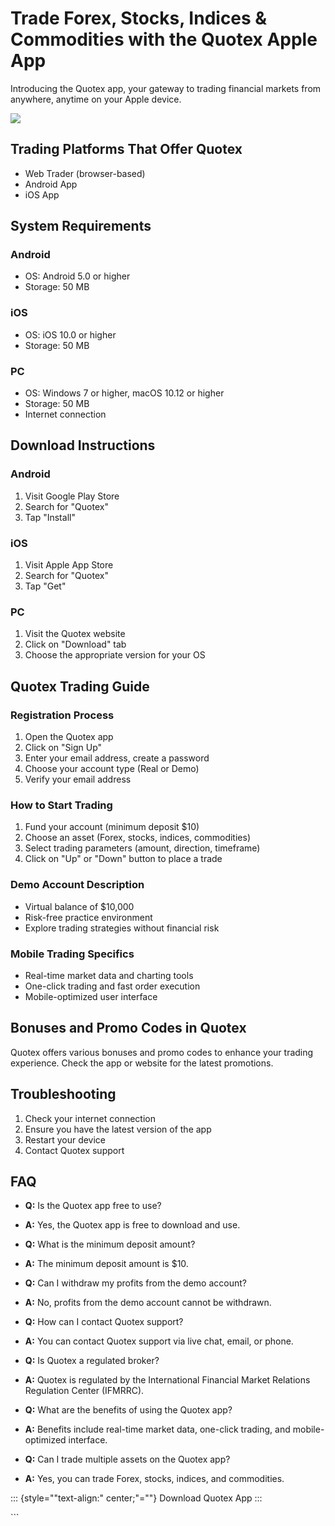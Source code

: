# Trade Forex, Stocks, Indices & Commodities with the Quotex Apple App

Introducing the Quotex app, your gateway to trading financial markets
from anywhere, anytime on your Apple device.

[![](https://static.quotex.io/files/10_en/300_250.jpg)](https://traff.sbs/brokerqxlid)

## Trading Platforms That Offer Quotex

-   Web Trader (browser-based)
-   Android App
-   iOS App

## System Requirements

### Android

-   OS: Android 5.0 or higher
-   Storage: 50 MB

### iOS

-   OS: iOS 10.0 or higher
-   Storage: 50 MB

### PC

-   OS: Windows 7 or higher, macOS 10.12 or higher
-   Storage: 50 MB
-   Internet connection

## Download Instructions

### Android

1.  Visit Google Play Store
2.  Search for "Quotex"
3.  Tap "Install"

### iOS

1.  Visit Apple App Store
2.  Search for "Quotex"
3.  Tap "Get"

### PC

1.  Visit the Quotex website
2.  Click on "Download" tab
3.  Choose the appropriate version for your OS

## Quotex Trading Guide

### Registration Process

1.  Open the Quotex app
2.  Click on "Sign Up"
3.  Enter your email address, create a password
4.  Choose your account type (Real or Demo)
5.  Verify your email address

### How to Start Trading

1.  Fund your account (minimum deposit \$10)
2.  Choose an asset (Forex, stocks, indices, commodities)
3.  Select trading parameters (amount, direction, timeframe)
4.  Click on "Up" or "Down" button to place a trade

### Demo Account Description

-   Virtual balance of \$10,000
-   Risk-free practice environment
-   Explore trading strategies without financial risk

### Mobile Trading Specifics

-   Real-time market data and charting tools
-   One-click trading and fast order execution
-   Mobile-optimized user interface

## Bonuses and Promo Codes in Quotex

Quotex offers various bonuses and promo codes to enhance your trading
experience. Check the app or website for the latest promotions.

## Troubleshooting

1.  Check your internet connection
2.  Ensure you have the latest version of the app
3.  Restart your device
4.  Contact Quotex support

## FAQ

-   **Q:** Is the Quotex app free to use?
-   **A:** Yes, the Quotex app is free to download and use.



-   **Q:** What is the minimum deposit amount?
-   **A:** The minimum deposit amount is \$10.



-   **Q:** Can I withdraw my profits from the demo account?
-   **A:** No, profits from the demo account cannot be withdrawn.



-   **Q:** How can I contact Quotex support?
-   **A:** You can contact Quotex support via live chat, email, or
    phone.



-   **Q:** Is Quotex a regulated broker?
-   **A:** Quotex is regulated by the International Financial Market
    Relations Regulation Center (IFMRRC).



-   **Q:** What are the benefits of using the Quotex app?
-   **A:** Benefits include real-time market data, one-click trading,
    and mobile-optimized interface.



-   **Q:** Can I trade multiple assets on the Quotex app?
-   **A:** Yes, you can trade Forex, stocks, indices, and commodities.

::: {style=""text-align:" center;"=""}
Download Quotex App
:::

\`\`\`

